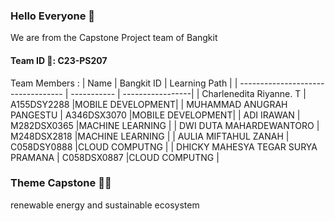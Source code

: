 ### Hello Everyone 👋

We are from the Capstone Project team of Bangkit 
#### Team ID 🙂: C23-PS207


Team Members :
| Name                               | Bangkit ID  | Learning Path    |
| ---------------------------------- | ----------- | -----------------|
| Charlenedita Riyanne. T            | A155DSY2288 |MOBILE DEVELOPMENT|
| MUHAMMAD ANUGRAH PANGESTU          | A346DSX3070 |MOBILE DEVELOPMENT|
| ADI IRAWAN                         | M282DSX0365 |MACHINE LEARNING  |
| DWI DUTA MAHARDEWANTORO            | M248DSX2818 |MACHINE LEARNING  |
| AULIA MIFTAHUL ZANAH               | C058DSY0888 |CLOUD COMPUTNG    |
| DHICKY MAHESYA TEGAR SURYA PRAMANA | C058DSX0887 |CLOUD COMPUTNG    |



### Theme Capstone 🎉✨
renewable energy and sustainable ecosystem


